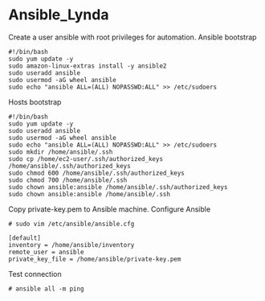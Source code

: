 # Ansible_Lynda
Create a user ansible with root privileges for automation.
Ansible bootstrap
```
#!/bin/bash
sudo yum update -y
sudo amazon-linux-extras install -y ansible2
sudo useradd ansible
sudo usermod -aG wheel ansible
sudo echo "ansible ALL=(ALL) NOPASSWD:ALL" >> /etc/sudoers
```
Hosts bootstrap
```
#!/bin/bash
sudo yum update -y
sudo useradd ansible
sudo usermod -aG wheel ansible
sudo echo "ansible ALL=(ALL) NOPASSWD:ALL" >> /etc/sudoers
sudo mkdir /home/ansible/.ssh
sudo cp /home/ec2-user/.ssh/authorized_keys /home/ansible/.ssh/authorized_keys
sudo chmod 600 /home/ansible/.ssh/authorized_keys
sudo chmod 700 /home/ansible/.ssh
sudo chown ansible:ansible /home/ansible/.ssh/authorized_keys
sudo chown ansible:ansible /home/ansible/.ssh
```
Copy private-key.pem to Ansible machine.
Configure Ansible
```
# sudo vim /etc/ansible/ansible.cfg

[default]
inventory = /home/ansible/inventory
remote_user = ansible
private_key_file = /home/ansible/private-key.pem
```
Test connection
```
# ansible all -m ping
```
